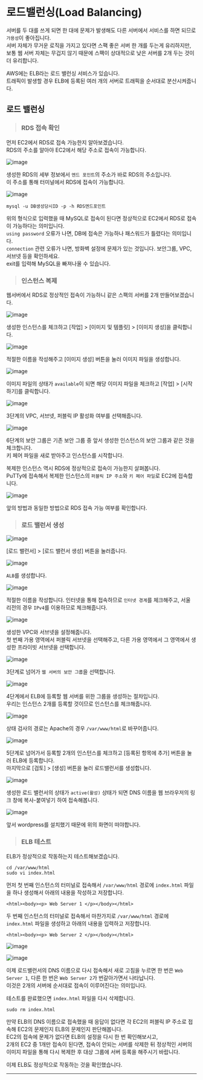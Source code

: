 # 로드밸런싱(Load Balancing)

서버를 두 대를 쓰게 되면 한 대에 문제가 발생해도 다른 서버에서 서비스를 하면 되므로 `가용성`이 좋아집니다.   
서버 자체가 무거운 로직을 가지고 있다면 스팩 좋은 서버 한 개를 두는게 유리하지만,   
보통 웹 서버 자체는 무겁지 않기 때문에 스팩이 상대적으로 낮은 서버를 2개 두는 것이 더 유리합니다.

AWS에는 ELB라는 로드 밸런싱 서비스가 있습니다.   
트래픽이 발생할 경우 ELB에 등록된 여러 개의 서버로 트래픽을 순서대로 분산시켜줍니다.

## 로드 밸런싱

> <h3>RDS 접속 확인</h3>

먼저 EC2에서 RDS로 접속 가능한지 알아보겠습니다.   
RDS의 주소를 알아야 EC2에서 해당 주소로 접속이 가능합니다.

![image](https://user-images.githubusercontent.com/43658658/134855333-aef141cd-a84e-48e3-9977-2a6e951a8e74.png)

생성한 RDS의 세부 정보에서 `엔드 포인트`의 주소가 바로 RDS의 주소입니다.   
이 주소를 통해 터미널에서 RDS에 접속이 가능합니다.

![image](https://user-images.githubusercontent.com/43658658/134855457-61bb8eeb-1bd0-4a36-b3a6-823b90bef543.png)

```
mysql -u DB생성당시ID -p -h RDS엔드포인트
```

위의 형식으로 입력했을 때 MySQL로 접속이 된다면 정상적으로 EC2에서 RDS로 접속이 가능하다는 의미입니다.   
`using password` 오류가 나면, DB에 접속은 가능하나 패스워드가 틀렸다는 의미입니다.   
`connection` 관련 오류가 나면, 방화벽 설정에 문제가 있는 것입니다.   보안그룹, VPC, 서브넷 등을 확인하세요.   
exit를 입력해 MySQL을 빠져나올 수 있습니다.

> <h3>인스턴스 복제</h3>

웹서버에서 RDS로 정상적인 접속이 가능하니 같은 스팩의 서버를 2개 만들어보겠습니다.

![image](https://user-images.githubusercontent.com/43658658/134856176-ed3bdea4-b6e0-4dcc-8f24-fc3654bd3d20.png)

생성한 인스턴스를 체크하고 [작업] > [이미지 및 템플릿] > [이미지 생성]을 클릭합니다.

![image](https://user-images.githubusercontent.com/43658658/134856527-687c1573-7cde-41c2-868e-216c9cb72c88.png)

적절한 이름을 작성해주고 [이미지 생성] 버튼을 눌러 이미지 파일을 생성합니다.

![image](https://user-images.githubusercontent.com/43658658/134858797-6b5d415d-1c59-4352-9007-67d9b2704acb.png)

이미지 파일의 상태가 `available`이 되면 해당 이미지 파일을 체크하고 [작업] > [시작하기]를 클릭합니다.

![image](https://user-images.githubusercontent.com/43658658/134859006-c1c43643-f7cc-4c0d-b435-a2abb905a25b.png)

3단계의 VPC, 서브넷, 퍼블릭 IP 활성화 여부를 선택해줍니다.

![image](https://user-images.githubusercontent.com/43658658/134859102-239ee83d-421a-432b-9b0b-cb1ea1b3d5ce.png)

6단계의 보안 그룹은 기존 보안 그룹 중 앞서 생성한 인스턴스의 보안 그룹과 같은 것을 체크합니다.   
키 페어 파일을 새로 받아주고 인스턴스를 시작합니다.

복제한 인스턴스 역시 RDS에 정상적으로 접속이 가능한지 살펴봅니다.   
PuTTy에 접속해서 복제한 인스턴스의 `퍼블릭 IP 주소`와 `키 페어 파일`로 EC2에 접속합니다.   

![image](https://user-images.githubusercontent.com/43658658/134859684-15df55bb-6760-4709-a8f1-7986f225f217.png)

앞의 방법과 동일한 방법으로 RDS 접속 가능 여부를 확인합니다.

> <h3>로드 밸런서 생성</h3>

![image](https://user-images.githubusercontent.com/43658658/134860506-3d013258-cd86-4350-aa11-3560e0c3bd2c.png)

[로드 밸런서] > [로드 밸런서 생성] 버튼을 눌러줍니다.

![image](https://user-images.githubusercontent.com/43658658/134860658-3a35bb5c-554b-4c57-af2f-398c3f499f27.png)

`ALB`를 생성합니다.

![image](https://user-images.githubusercontent.com/43658658/134861117-e09e4e9e-4da7-4e39-ab4d-0f3dc8f3b455.png)

적절한 이름을 작성합니다.
인터넷을 통해 접속하므로 `인터넷 경계`를 체크해주고, 서울 리전의 경우 `IPv4`를 이용하므로 체크해줍니다.

![image](https://user-images.githubusercontent.com/43658658/134861446-935b3c3e-d570-4db7-81d5-91b8ee7100dc.png)

생성한 VPC와 서브넷을 설정해줍니다.   
첫 번째 가용 영역에서 퍼블릭 서브넷을 선택해주고, 다른 가용 영역에서 그 영역에서 생성한 프라이빗 서브넷을 선택합니다.

![image](https://user-images.githubusercontent.com/43658658/134861740-6cb52387-96e2-4bb3-b52c-36bb2a027172.png)

3단계로 넘어가 `웹 서버의 보안 그룹`을 선택합니다.

![image](https://user-images.githubusercontent.com/43658658/134862579-d34f0080-c418-466a-a610-90a3863011bc.png)

4단계에서 ELB에 등록할 웹 서버를 위한 그룹을 생성하는 절차입니다.   
우리는 인스턴스 2개를 등록할 것이므로 인스턴스를 체크해줍니다.

![image](https://user-images.githubusercontent.com/43658658/134862961-09287f21-6a38-4eff-b97b-f6729626ee9e.png)

상태 검사의 경로는 Apache의 경우 `/var/www/html`로 바꾸어줍니다.

![image](https://user-images.githubusercontent.com/43658658/134863129-4a75398c-9225-4c25-9b53-9f90c14a48e1.png)

5단계로 넘어가서 등록할 2개의 인스턴스를 체크하고 [등록된 항목에 추가] 버튼을 눌러 ELB에 등록합니다.   
마지막으로 [검토] > [생성] 버튼을 눌러 로드밸런서를 생성합니다.

![image](https://user-images.githubusercontent.com/43658658/134864050-caaae289-1566-42a1-94b2-2a7e1b40a77c.png)

생성한 로드 밸런서의 상태가 `active(활성)` 상태가 되면 DNS 이름을 웹 브라우저의 링크 창에 복사-붙여넣기 하여 접속해봅니다.

![image](https://user-images.githubusercontent.com/43658658/134864265-bd140e7c-d178-42c4-8365-e22da8cd99ad.png)

앞서 wordpress를 설치했기 때문에 위의 화면이 떠야합니다.

> <h3>ELB 테스트</h3>

ELB가 정상적으로 작동하는지 테스트해보겠습니다.

```
cd /var/www/html
sudo vi index.html
```

먼저 첫 번째 인스턴스의 터미널로 접속해서 `/var/www/html` 경로에 `index.html` 파일을 하나 생성해서 아래의 내용을 작성하고 저장합니다.

```
<html><body><p> Web Server 1 </p></body></html>
```

두 번째 인스턴스의 터미널로 접속해서 마찬가지로 `/var/www/html` 경로에 `index.html` 파일을 생성하고 아래의 내용을 입력하고 저장합니다.

```
<html><body><p> Web Server 2 </p></body></html>
```

![image](https://user-images.githubusercontent.com/43658658/134865527-b593573e-a118-467e-979b-44d94fe7fb6e.png)

![image](https://user-images.githubusercontent.com/43658658/134865621-c8091d22-6daf-43d2-92c8-2f75b4e1d65f.png)

이제 로드밸런서의 DNS 이름으로 다시 접속해서 새로 고침을 누르면 한 번은 `Web Server 1`, 다른 한 번은 `Web Server 2`가 번갈아가면서 나타납니다.   
이것은 2개의 서버에 순서대로 접속이 이루어진다는 의미입니다.

테스트를 완료했으면 `index.html` 파일을 다시 삭제합니다.

```
sudo rm index.html
```

만약 ELB의 DNS 이름으로 접속했을 때 응답이 없다면 각 EC2의 퍼블릭 IP 주소로 접속해 EC2의 문제인지 ELB의 문제인지 판단해봅니다.   
EC2의 접속에 문제가 없다면 ELB의 설정을 다시 한 번 확인해보시고,   
2개의 EC2 중 1개만 접속이 된다면, 접속이 안되는 서버를 삭제한 뒤 정상적인 서버의 이미지 파일을 통해 다시 복제한 후 대상 그룹에 서버 등록을 해주시기 바랍니다.   

이제 ELB도 정상적으로 작동하는 것을 확인했습니다.

---

